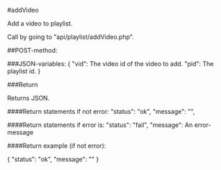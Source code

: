 #addVideo

Add a video to playlist.

Call by going to "api/playlist/addVideo.php".

##POST-method:

###JSON-variables:
{
    "vid": The video id of the video to add.
    "pid": The playlist id.
}

###Return

Returns JSON.

####Return statements if not error:
"status": "ok",
"message": "",

####Return statements if error is:
"status": "fail",
"message": An error-message

####Return example (if not error):

{
    "status": "ok",
    "message": ""
}